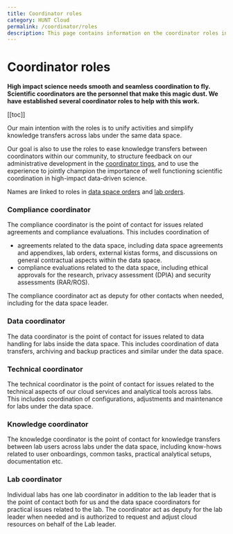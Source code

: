 ```yaml
---
title: Coordinator roles
category: HUNT Cloud
permalink: /coordinator/roles
description: This page contains information on the coordinator roles in HUNT Cloud.
---
```


# Coordinator roles

**High impact science needs smooth and seamless coordination to fly. Scientific coordinators are the personnel that make this magic dust. We have established several coordinator  roles to help with this work.**

[[toc]]

Our main intention with the roles is to unify activities and simplify knowledge transfers across labs under the same data space. 

Our goal is also to use the roles to ease knowledge transfers between coordinators within our community, to structure feedback on our administrative development in the [coordinator tings](/tingweek/#coordinator-ting), and to use the experience to jointly champion the importance of well functioning scientific coordination in high-impact data-driven science.

Names are linked to roles in [data space orders](/agreements/overview/#data-space-order) and [lab orders](/agreements/overview/#lab-order).

### Compliance coordinator

The compliance coordinator is the point of contact for issues related agreements and compliance evaluations. This includes coordination of 

* agreements related to the data space, including data space agreements and appendixes, lab orders, external kistas forms, and discussions on general contractual aspects within the data space. 
* compliance evaluations related to the data space, including ethical approvals for the research, privacy assessment (DPIA) and security assessments (RAR/ROS). 

The compliance coordinator act as deputy for other contacts when needed, including for the data space leader.

### Data coordinator

The data coordinator is the point of contact for issues related to data handling for labs inside the data space. This includes coordination of data transfers, archiving and backup practices and similar under the data space. 

### Technical coordinator

The technical coordinator is the point of contact for issues related to the technical aspects of our cloud services and analytical tools across labs. This includes coordination of configurations, adjustments and maintenance for labs under the data space.

### Knowledge coordinator

The knowledge coordinator is the point of contact for knowledge transfers between lab users across labs under the data space, including know-hows related to user onboardings, common tasks, practical analytical setups, documentation etc.

### Lab coordinator

Individual labs has one lab coordinator in addition to the lab leader that is the point of contact both for us and the data space coordinators for practical issues related to the lab. The coordinator act as deputy for the lab leader when needed and is authorized to request and adjust cloud resources on behalf of the Lab leader.


